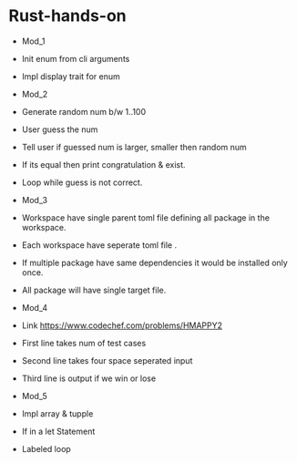 # Rust-hands-on
- Mod_1
 - Init enum from cli arguments
 - Impl display trait for enum

- Mod_2
 - Generate random num b/w 1..100
 - User guess the num
 - Tell user if guessed num is larger, smaller then   random num
 - If its equal then print congratulation & exist.
 - Loop while guess is not correct.

- Mod_3
 - Workspace have single parent toml file defining all package in the workspace.
 - Each workspace have seperate toml file .
 - If multiple package have same dependencies it would be installed only once.
 - All package will have single target file.

- Mod_4
 - Link https://www.codechef.com/problems/HMAPPY2
 - First line takes num of test cases
 - Second line takes four space seperated input
 - Third line is output if we win or lose

- Mod_5
 - Impl array & tupple
 - If in a let Statement
 - Labeled loop
